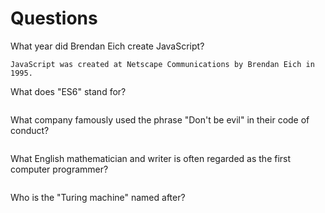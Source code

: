# Questions

What year did Brendan Eich create JavaScript?

```
JavaScript was created at Netscape Communications by Brendan Eich in 1995.
```

What does "ES6" stand for?

```

```

What company famously used the phrase "Don't be evil" in their code of conduct?

```

```

What English mathematician and writer is often regarded as the first computer programmer?

```

```

Who is the "Turing machine" named after?

```

```
